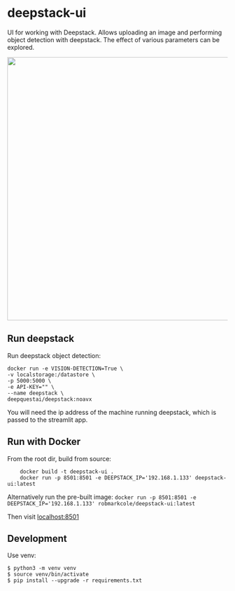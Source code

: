 # deepstack-ui
UI for working with Deepstack. Allows uploading an image and performing object detection with deepstack. The effect of various parameters can be explored.

<p align="center">
<img src="https://github.com/robmarkcole/deepstack-ui/blob/master/usage.png" width="600">
</p>

## Run deepstack
Run deepstack object detection:

```
docker run -e VISION-DETECTION=True \
-v localstorage:/datastore \
-p 5000:5000 \
-e API-KEY="" \
--name deepstack \
deepquestai/deepstack:noavx
```

You will need the ip address of the machine running deepstack, which is passed to the streamlit app.

## Run with Docker
From the root dir, build from source:
```
    docker build -t deepstack-ui .
    docker run -p 8501:8501 -e DEEPSTACK_IP='192.168.1.133' deepstack-ui:latest
```

Alternatively run the pre-built image: `docker run -p 8501:8501 -e DEEPSTACK_IP='192.168.1.133' robmarkcole/deepstack-ui:latest`

Then visit [localhost:8501](http://localhost:8501/)

## Development
Use venv:
```
$ python3 -m venv venv
$ source venv/bin/activate
$ pip install --upgrade -r requirements.txt
```
